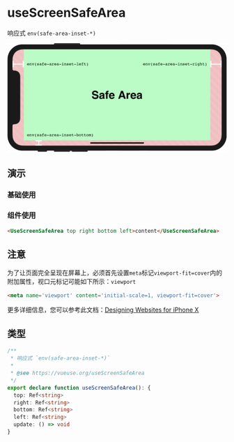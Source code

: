 # useScreenSafeArea

响应式 `env(safe-area-inset-*)`

![img.png](img.png)

## 演示

### 基础使用

<demo src="./demo.vue" title="useScreenSafeArea" desc=""></demo>

### 组件使用

```html
<UseScreenSafeArea top right bottom left>content</UseScreenSafeArea>
```

## 注意

为了让页面完全呈现在屏幕上，必须首先设置`meta`标记`viewport-fit=cover`内的附加属性，视口元标记可能如下所示：`viewport`

```html
<meta name='viewport' content='initial-scale=1, viewport-fit=cover'>

```

更多详细信息，您可以参考此文档：[Designing Websites for iPhone X](https://webkit.org/blog/7929/designing-websites-for-iphone-x/)


## 类型

```ts
/**
 * 响应式 `env(safe-area-inset-*)`
 *
 * @see https://vueuse.org/useScreenSafeArea
 */
export declare function useScreenSafeArea(): {
  top: Ref<string>
  right: Ref<string>
  bottom: Ref<string>
  left: Ref<string>
  update: () => void
}
```
